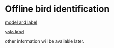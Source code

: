 # Offline bird identification

[model and label](https://github.com/sun-jiao/MetaFGNet/releases)

[yolo label](https://github.com/abdelaziz-mahdy/pytorch_lite/blob/4d4ec5b397d676101c2544555fc6a2421f5b3b09/example/assets/labels/labels_objectDetection_Coco.txt)

other information will be available later.